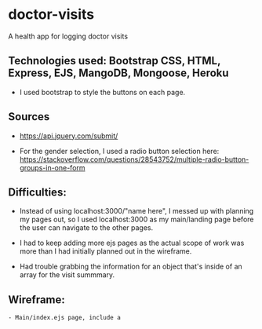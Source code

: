 # doctor-visits
A health app for logging doctor visits

## Technologies used: Bootstrap CSS, HTML, Express, EJS, MangoDB, Mongoose, Heroku

- I used bootstrap to style the buttons on each page.

## Sources

- https://api.jquery.com/submit/

- For the gender selection, I used a radio button selection here:
 https://stackoverflow.com/questions/28543752/multiple-radio-button-groups-in-one-form

## Difficulties:

- Instead of using localhost:3000/"name here", I messed up with planning my pages out, so I used localhost:3000 as my main/landing page before the user can navigate to the other pages.

- I had to keep adding more ejs pages as the actual scope of work was more than I had initially planned out in the wireframe.

- Had trouble grabbing the information for an object that's inside of an array for the visit summmary.

## Wireframe: 
    - Main/index.ejs page, include a 
    